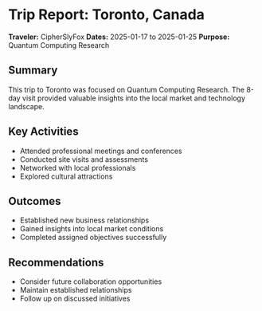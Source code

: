 # Trip Report: Toronto, Canada

**Traveler:** CipherSlyFox
**Dates:** 2025-01-17 to 2025-01-25
**Purpose:** Quantum Computing Research

## Summary
This trip to Toronto was focused on Quantum Computing Research. The 8-day visit provided valuable insights into the local market and technology landscape.

## Key Activities
- Attended professional meetings and conferences
- Conducted site visits and assessments
- Networked with local professionals
- Explored cultural attractions

## Outcomes
- Established new business relationships
- Gained insights into local market conditions
- Completed assigned objectives successfully

## Recommendations
- Consider future collaboration opportunities
- Maintain established relationships
- Follow up on discussed initiatives
